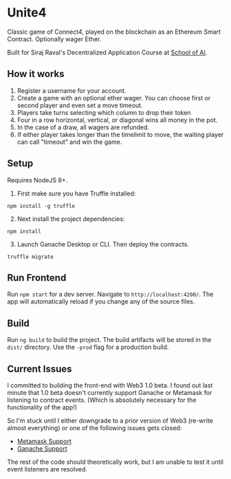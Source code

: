 # Unite4

Classic game of Connect4, played on the blockchain as an Ethereum Smart Contract. Optionally wager Ether.

Built for Siraj Raval's Decentralized Application Course at [School of AI](https://www.theschool.ai/).

## How it works

1) Register a username for your account.
2) Create a game with an optional ether wager. You can choose first or second player and even set a move timeout.
3) Players take turns selecting which column to drop their token
4) Four in a row horizontal, vertical, or diagonal wins all money in the pot.
5) In the case of a draw, all wagers are refunded.
6) If either player takes longer than the timelimit to move, the waiting player can call "timeout" and win the game.

## Setup

Requires NodeJS 8+.

1) First make sure you have Truffle installed:

`npm install -g truffle`

2) Next install the project dependencies:

`npm install`

3) Launch Ganache Desktop or CLI. Then deploy the contracts.

`truffle migrate`

## Run Frontend

Run `npm start` for a dev server. Navigate to `http://localhost:4200/`. The app will automatically reload if you change any of the source files.

## Build

Run `ng build` to build the project. The build artifacts will be stored in the `dist/` directory. Use the `-prod` flag for a production build.

## Current Issues

I committed to building the front-end with Web3 1.0 beta. I found out last minute that 1.0 beta doesn't currently support Ganache or Metamask for listening to contract events. (Which is absolutely necessary for the functionality of the app!)

So I'm stuck until I either downgrade to a prior version of Web3 (re-write almost everything) or one of the following issues gets closed:

- [Metamask Support](https://github.com/MetaMask/metamask-extension/issues/3642)
- [Ganache Support](https://github.com/trufflesuite/ganache-cli/issues/257)

The rest of the code should theoretically work, but I am unable to test it until event listeners are resolved.
